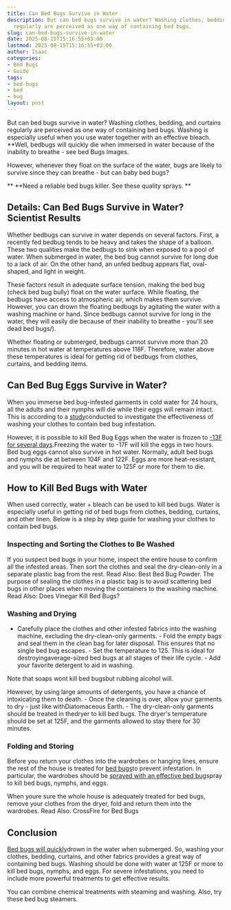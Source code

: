 ```yaml
---
title: Can Bed Bugs Survive in Water
description: But can bed bugs survive in water? Washing clothes, bedding, and curtains
  regularly are perceived as one way of containing bed bugs.
slug: can-bed-bugs-survive-in-water
date: 2025-08-15T15:16:55+03:00
lastmod: 2025-08-15T15:16:55+03:00
author: Isaac
categories:
- Bed Bugs
- Guide
tags:
- bed-bugs
- bed
- bug
layout: post
---
```

But can bed bugs survive in water? Washing clothes, bedding, and curtains regularly are perceived as one way of containing bed bugs. Washing is especially useful when you use water together with an effective bleach. **Well, bedbugs will quickly die when immersed in water because of the inability to breathe - see bed Bugs Images.

However, whenever they float on the surface of the water, bugs are likely to survive since they can breathe - but can baby bed bugs?

** **Need a reliable bed bugs killer. See these quality sprays. **

##  **Details: Can Bed Bugs Survive in Water? Scientist Results**

Whether bedbugs can survive in water depends on several factors. First, a recently fed bedbug tends to be heavy and takes the shape of a balloon. These two qualities make the bedbugs to sink when exposed to a pool of water. When submerged in water, the bed bug cannot survive for long due to a lack of air. On the other hand, an unfed bedbug appears flat, oval-shaped, and light in weight.

These factors result in adequate surface tension, making the bed bug (check bed bug bully) float on the water surface. While floating, the bedbugs have access to atmospheric air, which makes them survive. However, you can drown the floating bedbugs by agitating the water with a washing machine or hand. Since bedbugs cannot survive for long in the water, they will easily die because of their inability to breathe - you'll see dead bed bugs/).

Whether floating or submerged, bedbugs cannot survive more than 20 minutes in hot water at temperatures above 118F. Therefore, water above these temperatures is ideal for getting rid of bedbugs from clothes, curtains, and bedding items.

##  **Can Bed Bug Eggs Survive in Water?**

When you immerse bed bug-infested garments in cold water for 24 hours, all the adults and their nymphs will die while their eggs will remain intact. This is according to a [study](http://insectsinthecity.blogspot.com/2010/03/guidelines-for-killing-bed-bugs-in.html)conducted to investigate the effectiveness of washing your clothes to contain bed bug infestation.

However, it is possible to kill Bed Bug Eggs when the water is frozen to [-13F for several days](https://academic.oup.com/jee/article/106/6/2433/2962119).Freezing the water to -17F will kill the eggs in two hours. Bed bug eggs cannot also survive in hot water. Normally, adult bed bugs and nymphs die at between 104F and 122F. Eggs are more heat-resistant, and you will be required to heat water to 125F or more for them to die.

##  **How to Kill Bed Bugs with Water**

When used correctly, water + bleach can be used to kill bed bugs. Water is especially useful in getting rid of bed bugs from clothes, bedding, curtains, and other linen. Below is a step by step guide for washing your clothes to contain bed bugs.

###  **Inspecting and Sorting the Clothes to Be Washed**

If you suspect bed bugs in your home, inspect the entire house to confirm all the infested areas. Then sort the clothes and seal the dry-clean-only in a separate plastic bag from the rest. Read Also: Best Bed Bug Powder. The purpose of sealing the clothes in a plastic bag is to avoid scattering bed bugs in other places when moving the containers to the washing machine. Read Also: Does Vinegar Kill Bed Bugs?

###  **Washing and Drying**

- Carefully place the clothes and other infested fabrics into the washing machine, excluding the dry-clean-only garments. - Fold the empty bags and seal them in the clean bag for later disposal. This ensures that no single bed bug escapes. - Set the temperature to 125. This is ideal for destroyingaverage-sized bed bugs at all stages of their life cycle. - Add your favorite detergent to aid in washing.

Note that soaps wont kill bed bugsbut rubbing alcohol will.

However, by using large amounts of detergents, you have a chance of intoxicating them to death. - Once the cleaning is over, allow your garments to dry - just like withDiatomaceous Earth. - The dry-clean-only garments should be treated in thedryer to kill bed bugs. The dryer's temperature should be set at 125F, and the garments allowed to stay there for 30 minutes.

###  **Folding and Storing**

Before you return your clothes into the wardrobes or hanging lines, ensure the rest of the house is treated for [bed bugs](https://pestpolicy.com/what-causes-bed-bugs/)to prevent infestation. In particular, the wardrobes should be [sprayed with an effective bed bug](https://pestpolicy.com/best-bed-bug-spray/)spray to kill bed bugs, nymphs, and eggs.

When youre sure the whole house is adequately treated for bed bugs, remove your clothes from the dryer, fold and return them into the wardrobes. Read Also: CrossFire for Bed Bugs

##  **Conclusion**

[Bed bugs will quickly](https://pestpolicy.com/do-bed-bugs-jump/)drown in the water when submerged. So, washing your clothes, bedding, curtains, and other fabrics provides a great way of containing bed bugs. Washing should be done with water at 125F or more to kill bed bugs, nymphs, and eggs. For severe infestations, you need to include more powerful treatments to get effective results.

You can combine chemical treatments with steaming and washing. Also, try these bed bug steamers.
